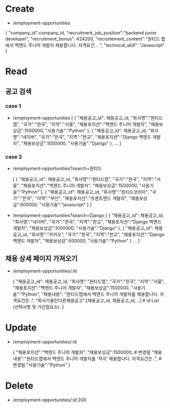 # Create

- /employment-opportunities

{
"company_id":company_id,
"recruitment_job_position":"backend junior developer",
"recruitment_bonus": 424200,
"recruitement_content":"원티드 랩에서 백앤드 주니어 개발자 채용합니다. 자격요건 .. ",
"technical_skill": "Javascript"
}

# Read

## 공고 검색

### case 1

- /employment-opportunities
  [
  {
  "채용공고_id": 채용공고_id,
  "회사명":"원티드랩",
  "국가":"한국",
  "지역":"서울",
  "채용포지션":"백엔드 주니어 개발자",
  "채용보상금":1500000,
  "사용기술":"Python"
  },
  {
  "채용공고_id": 채용공고_id,
  "회사명":"네이버",
  "국가":"한국",
  "지역":"판교",
  "채용포지션":"Django 백엔드 개발자",
  "채용보상금":1000000,
  "사용기술":"Django"
  },
  ...
  ]

### case 2

- /employment-opportunities?search=원티드

  [
  {
  "채용공고_id": 채용공고_id,
  "회사명":"원티드랩",
  "국가":"한국",
  "지역":"서울",
  "채용포지션":"백엔드 주니어 개발자",
  "채용보상금":1500000,
  "사용기술":"Python"
  },
  {
  "채용공고_id": 채용공고_id,
  "회사명":"원티드코리아",
  "국가":"한국",
  "지역":"부산",
  "채용포지션":"프론트엔드 개발자",
  "채용보상금":500000,
  "사용기술":"javascript"
  }
  ]

- /employment-opportunities?search=Django
  [
  {
  "채용공고_id": 채용공고_id,
  "회사명":"네이버",
  "국가":"한국",
  "지역":"판교",
  "채용포지션":"Django 백엔드 개발자",
  "채용보상금":1000000,
  "사용기술":"Django"
  },
  {
  "채용공고_id": 채용공고_id,
  "회사명":"카카오",
  "국가":"한국",
  "지역":"판교",
  "채용포지션":"Django 백엔드 개발자",
  "채용보상금":500000,
  "사용기술":"Python"
  }
  ...
  ]

## 채용 상세 페이지 가져오기

- /employment-opportunities/:id

  {
  "채용공고\_id": 채용공고\_id,
  "회사명":"원티드랩",
  "국가":"한국",
  "지역":"서울",
  "채용포지션":"백엔드 주니어 개발자",
  "채용보상금":1500000,
  "사용기술":"Python",
  "채용내용": "원티드랩에서 백엔드 주니어 개발자를 채용합니다. 자격요건은..",
  "회사가올린다른채용공고":[채용공고_id, 채용공고_id, ..] # id List (선택사항 및 가산점요소).
  }

# Update

- /employment-opportunities/:id

  {
  "채용포지션":"백엔드 주니어 개발자",
  "채용보상금":1500000, # 변경됨
  "채용내용":"원티드랩에서 백엔드 주니어 개발자를 '적극' 채용합니다. 자격요건은..", # 변경됨
  "사용기술":"Python"
  }

# Delete

- /employment-opportunities/:id
  200
